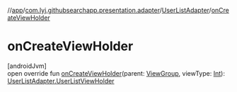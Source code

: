 //[app](../../../index.md)/[com.lyj.githubsearchapp.presentation.adapter](../index.md)/[UserListAdapter](index.md)/[onCreateViewHolder](on-create-view-holder.md)

# onCreateViewHolder

[androidJvm]\
open override fun [onCreateViewHolder](on-create-view-holder.md)(parent: [ViewGroup](https://developer.android.com/reference/kotlin/android/view/ViewGroup.html), viewType: [Int](https://kotlinlang.org/api/latest/jvm/stdlib/kotlin/-int/index.html)): [UserListAdapter.UserListViewHolder](-user-list-view-holder/index.md)
